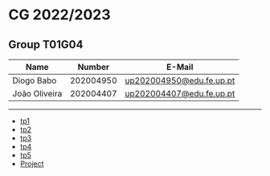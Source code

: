 # CG 2022/2023

## Group T01G04
| Name             | Number    | E-Mail             |
| ---------------- | --------- | ------------------ |
| Diogo Babo         | 202004950 | up202004950@edu.fe.up.pt                |
| João Oliveira       | 202004407 | up202004407@edu.fe.up.pt                |

----

  - [tp1](tp1/README.md)
  - [tp2](tp2/README.md)
  - [tp3](tp3/README.md)
  - [tp4](tp4/README.md)
  - [tp5](tp5/README.md)
  - [Project](proj/README.md)
